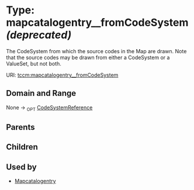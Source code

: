 
# Type: mapcatalogentry__fromCodeSystem _(deprecated)_


The CodeSystem from which the source codes in the Map are drawn. Note that the source codes may be drawn from
either a CodeSystem or a ValueSet, but not both.

URI: [tccm:mapcatalogentry__fromCodeSystem](https://hotecosystem.org/tccm/mapcatalogentry__fromCodeSystem)


## Domain and Range

None ->  <sub>OPT</sub> [CodeSystemReference](CodeSystemReference.md)

## Parents


## Children


## Used by

 * [Mapcatalogentry](Mapcatalogentry.md)
